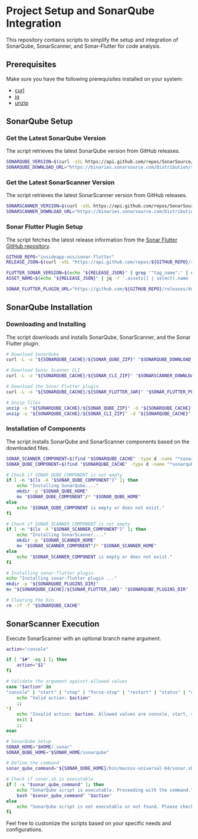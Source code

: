 # Project Setup and SonarQube Integration

This repository contains scripts to simplify the setup and integration of SonarQube, SonarScanner, and Sonar-Flutter for code analysis.

## Prerequisites

Make sure you have the following prerequisites installed on your system:

- [curl](https://curl.se/)
- [jq](https://stedolan.github.io/jq/)
- [unzip](https://linux.die.net/man/1/unzip)

## SonarQube Setup

### Get the Latest SonarQube Version

The script retrieves the latest SonarQube version from GitHub releases.

```bash
SONARQUBE_VERSION=$(curl -sSL https://api.github.com/repos/SonarSource/sonarqube/releases/latest | grep '"tag_name":' | cut -d'"' -f4)
SONARQUBE_DOWNLOAD_URL="https://binaries.sonarsource.com/Distribution/sonarqube/sonarqube-${SONARQUBE_VERSION}.zip"
```

### Get the Latest SonarScanner Version

The script retrieves the latest SonarScanner version from GitHub releases.

```bash
SONARSCANNER_VERSION=$(curl -sSL https://api.github.com/repos/SonarSource/sonar-scanner-cli/releases/latest | grep '"tag_name":' | cut -d'"' -f4)
SONARSCANNER_DOWNLOAD_URL="https://binaries.sonarsource.com/Distribution/sonar-scanner-cli/sonar-scanner-cli-${SONARSCANNER_VERSION}.zip"
```

### Sonar Flutter Plugin Setup

The script fetches the latest release information from the [Sonar Flutter GitHub repository](https://github.com/insideapp-oss/sonar-flutter).

```bash
GITHUB_REPO="insideapp-oss/sonar-flutter"
RELEASE_JSON=$(curl -sSL "https://api.github.com/repos/${GITHUB_REPO}/releases/latest")

FLUTTER_SONAR_VERSION=$(echo "${RELEASE_JSON}" | grep '"tag_name":' | cut -d'"' -f4)
ASSET_NAME=$(echo "${RELEASE_JSON}" | jq -r '.assets[] | select(.name | contains("sonar-flutter-plugin")) | .name')

SONAR_FLUTTER_PLUGIN_URL="https://github.com/${GITHUB_REPO}/releases/download/${FLUTTER_SONAR_VERSION}/${ASSET_NAME}"
```

## SonarQube Installation

### Downloading and Installing

The script downloads and installs SonarQube, SonarScanner, and the Sonar Flutter plugin.

```bash
# Download SonarQube
curl -L -o "${SONARQUBE_CACHE}/${SONAR_QUBE_ZIP}" "$SONARQUBE_DOWNLOAD_URL"

# Download Sonar Scanner CLI
curl -L -o "${SONARQUBE_CACHE}/${SONAR_CLI_ZIP}" "$SONARSCANNER_DOWNLOAD_URL"

# Download the Sonar Flutter plugin
curl -L -o "${SONARQUBE_CACHE}/${SONAR_FLUTTER_JAR}" "$SONAR_FLUTTER_PLUGIN_URL"

# Unzip files
unzip -o "${SONARQUBE_CACHE}/${SONAR_QUBE_ZIP}" -d "${SONARQUBE_CACHE}"
unzip -o "${SONARQUBE_CACHE}/${SONAR_CLI_ZIP}" -d "${SONARQUBE_CACHE}"
```

### Installation of Components

The script installs SonarQube and SonarScanner components based on the downloaded files.

```bash
SONAR_SCANNER_COMPONENT=$(find "$SONARQUBE_CACHE" -type d -name "*sonar-scanner*")
SONAR_QUBE_COMPONENT=$(find "$SONARQUBE_CACHE" -type d -name "*sonarqube*")

# Check if SONAR_QUBE_COMPONENT is not empty
if [ -n "$(ls -A "$SONAR_QUBE_COMPONENT")" ]; then
    echo "Installing SonarQube...."
    mkdir -p "$SONAR_QUBE_HOME"
    mv "$SONAR_QUBE_COMPONENT"/* "$SONAR_QUBE_HOME"
else
    echo "$SONAR_QUBE_COMPONENT is empty or does not exist."
fi

# Check if SONAR_SCANNER_COMPONENT is not empty
if [ -n "$(ls -A "$SONAR_SCANNER_COMPONENT")" ]; then
    echo "Installing SonarScanner...."
    mkdir -p "$SONAR_SCANNER_HOME"
    mv "$SONAR_SCANNER_COMPONENT"/* "$SONAR_SCANNER_HOME"
else
    echo "$SONAR_SCANNER_COMPONENT is empty or does not exist."
fi

# Installing sonar-flutter plugin
echo "Installing sonar-flutter plugin ..."
mkdir -p "${SONARQUBE_PLUGINS_DIR}"
mv "${SONARQUBE_CACHE}/${SONAR_FLUTTER_JAR}" "$SONARQUBE_PLUGINS_DIR"

# Clearing the bin
rm -rf -f "$SONARQUBE_CACHE"
```

## SonarScanner Execution

Execute SonarScanner with an optional branch name argument.

```bash
action="console"

if [ "$#" -eq 1 ]; then
    action="$1"
fi

# Validate the argument against allowed values
case "$action" in
"console" | "start" | "stop" | "force-stop" | "restart" | "status" | "dump")
    echo "Valid action: $action"
    ;;
*)
    echo "Invalid action: $action. Allowed values are console, start, stop, force-stop, restart, status, and dump."
    exit 1
    ;;
esac

# SonarQube Setup
SONAR_HOME="$HOME/.sonar"
SONAR_QUBE_HOME="$SONAR_HOME/sonarqube"

# Define the command
sonar_qube_command="${SONAR_QUBE_HOME}/bin/macosx-universal-64/sonar.sh"

# Check if sonar.sh is executable
if [ -x "$sonar_qube_command" ]; then
    echo "SonarQube script is executable. Proceeding with the command."
    bash "$sonar_qube_command" "$action"
else
    echo "SonarQube script is not executable or not found. Please check the installation."
fi
```

Feel free to customize the scripts based on your specific needs and configurations.

